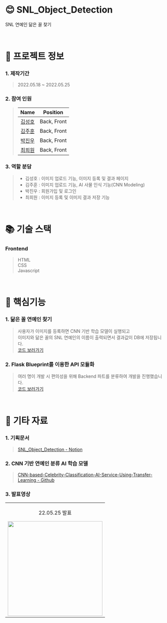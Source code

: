 # 😊 SNL_Object_Detection

SNL 연예인 닮은 꼴 찾기

<br/>

# 📃 프로젝트 정보

### 1. 제작기간

> 2022.05.18 ~ 2022.05.25

### 2. 참여 인원

> |                    Name                    |  Position   |
> | :----------------------------------------: | :---------: |
> | [김성호](https://github.com/Kim-sung-ho) | Back, Front |
> |   [김주훈](https://github.com/joohuun)    | Back, Front |
> |     [박진우](https://github.com/J1NU2)     | Back, Front |
> |    [최희원](https://github.com/wonbbnote)     | Back, Front |

### 3. 역할 분담

> - 김성호 : 이미지 업로드 기능, 이미지 등록 및 결과 페이지
> - 김주훈 : 이미지 업로드 기능, AI 사물 인식 기능(CNN Modeling)
> - 박진우 : 회원가입 및 로그인
> - 최희원 : 이미지 등록 및 이미지 결과 저장 기능

<br/>

# 📚 기술 스택

### Frontend

> HTML  
> CSS  
> Javascript

<br/>

# 🔑 핵심기능

### 1. 닮은 꼴 연예인 찾기

> 사용자가 이미지를 등록하면 CNN 기반 학습 모델이 실행되고  
> 이미지와 닮은 꼴의 SNL 연예인의 이름이 출력되면서 결과값이 DB에 저장됩니다.  
> [코드 보러가기](https://github.com/J1NU2/SNL_Object_Detection_Backend/blob/5b361eb3305054dbfdaaf6bc11290f733b8823fe/main/result.py#L53)

### 2. Flask Blueprint를 이용한 API 모듈화

> 여러 명이 개발 시 편의성을 위해 Backend 파트를 분류하여 개발을 진행했습니다.  
> [코드 보러가기](https://github.com/J1NU2/SNL_Object_Detection_Backend/blob/5b361eb3305054dbfdaaf6bc11290f733b8823fe/main/__init__.py#L1)

<br/>

# 📕 기타 자료

### 1. 기획문서

> [SNL_Object_Detection - Notion](https://www.notion.so/cd8693be56434d59964d8086955e0fdf)

### 2. CNN 기반 연예인 분류 AI 학습 모델

> [CNN-based-Celebrity-Classification-AI-Service-Using-Transfer-Learning - Github](https://github.com/ndb796/CNN-based-Celebrity-Classification-AI-Service-Using-Transfer-Learning)

### 3. 발표영상

<table>
  <tbody>
    <tr>
      <td>
        <p align="center"> 22.05.25 발표 </p>
        <a href="https://drive.google.com/file/d/1XfmgB4r66NJXfAwXzh3Niu33xkS_y2O-/view" title="SNL_Object_Detection 발표">
          <img align="center" src="https://s3.us-west-2.amazonaws.com/secure.notion-static.com/42901488-607e-46c8-8b80-fea410b5afeb/Untitled.png?X-Amz-Algorithm=AWS4-HMAC-SHA256&X-Amz-Content-Sha256=UNSIGNED-PAYLOAD&X-Amz-Credential=AKIAT73L2G45EIPT3X45%2F20220823%2Fus-west-2%2Fs3%2Faws4_request&X-Amz-Date=20220823T092648Z&X-Amz-Expires=86400&X-Amz-Signature=ce9af9a621f197d69b031c8e7f135f3f18ab0373ec1e1949c1ad75fd0fa57796&X-Amz-SignedHeaders=host&response-content-disposition=filename%20%3D%22Untitled.png%22&x-id=GetObject" width="300" >
        </a>
      </td>
    </tr>
  </tbody>
</table>
